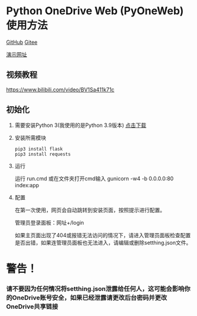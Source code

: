 # Python OneDrive Web (PyOneWeb) 使用方法



[GitHub](https://github.com/bytfr/PyOneWeb) [Gitee](https://gitee.com/grmine/PyOneWeb)

[演示网址](http://bytfr.pythonanywhere.com/)

## 视频教程

https://www.bilibili.com/video/BV1Sa411k71c


## 初始化

1. 需要安装Python 3(我使用的是Python 3.9版本)  [点击下载](https://www.python.org/downloads/release/python-390/ )

2. 安装所需模块

   ```shell
   pip3 install flask
   pip3 install requests
   ```

3. 运行

   运行 run.cmd 或在文件夹打开cmd输入 gunicorn -w4 -b 0.0.0.0:80 index:app

4. 配置

   在第一次使用，网页会自动跳转到安装页面，按照提示进行配置。

   管理员登录面板：网址+/login

   如果主页面出现了404或报错无法访问的情况下，请进入管理员面板检查配置是否出错，如果连管理员面板也无法进入，请编辑或删除setthing.json文件。



# 警告！

### 请不要因为任何情况将setthing.json泄露给任何人，这可能会影响你的OneDrive账号安全，如果已经泄露请更改后台密码并更改OneDrive共享链接

